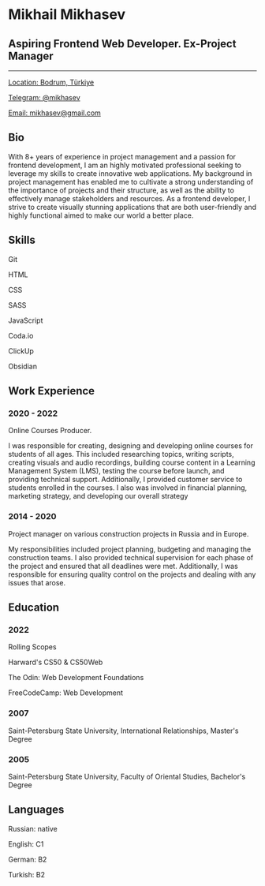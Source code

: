 # Mikhail Mikhasev

## Aspiring Frontend Web Developer. Ex-Project Manager

---

[Location: Bodrum, Türkiye](https://goo.gl/maps/N9Q2N26S4MUMrMtr7)

[Telegram: @mikhasev](https://t.me/mikhasev/)

[Email: mikhasev@gmail.com](mailto:mikhasev@gmail.com)

## Bio

With 8+ years of experience in project management and a passion for frontend development,
I am an highly motivated professional seeking to leverage my skills to create innovative web applications. My background in project management has enabled me to cultivate a strong understanding of the importance of projects and their structure, as well as the ability to effectively manage stakeholders and resources. As a frontend developer, I strive to create visually stunning applications that are both user-friendly and highly functional aimed to make our world a better place.

## Skills

Git

HTML

CSS

SASS

JavaScript

Coda.io

ClickUp

Obsidian

## Work Experience

### 2020 - 2022

Online Courses Producer.

I was responsible for creating, designing and developing online courses for students of all ages. This included researching topics, writing scripts, creating visuals and audio recordings, building course content in a Learning Management System (LMS), testing the course before launch, and providing technical support. Additionally, I provided customer service to students enrolled in the courses. I also was involved in financial planning, marketing strategy, and developing our overall strategy

### 2014 - 2020

Project manager on various construction projects in Russia and in Europe.

My responsibilities included project planning, budgeting and managing the construction teams. I also provided technical supervision for each phase of the project and ensured that all deadlines were met. Additionally, I was responsible for ensuring quality control on the projects and dealing with any issues that arose.

## Education

### 2022

Rolling Scopes

Harward's CS50 & CS50Web

The Odin: Web Development Foundations

FreeCodeCamp: Web Development

### 2007

Saint-Petersburg State University, International Relationships, Master's Degree

### 2005

Saint-Petersburg State University, Faculty of Oriental Studies, Bachelor's Degree

## Languages

Russian: native

English: C1

German: B2

Turkish: B2
